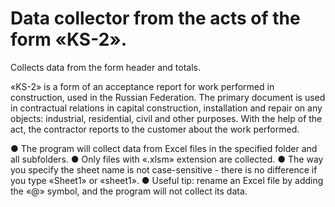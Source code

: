# Data collector from the acts of the form «KS-2».
Collects data from the form header and totals.

«KS-2» is a form of an acceptance report for work performed in construction, used in the Russian Federation. The primary document is used in contractual relations in capital construction, installation and repair on any objects: industrial, residential, civil and other purposes. With the help of the act, the contractor reports to the customer about the work performed.

● The program will collect data from Excel files in the specified folder and all subfolders.
● Only files with «.xlsm» extension are collected.
● The way you specify the sheet name is not case-sensitive - there is no difference if you type «Sheet1» or «sheet1».
● Useful tip: rename an Excel file by adding the «@» symbol, and the program will not collect its data.